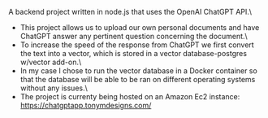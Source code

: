 A backend project written in node.js that uses the OpenAI ChatGPT API.\
- This project allows us to upload our own personal documents and have ChatGPT answer any pertinent question concerning the document.\
- To increase the speed of the response from ChatGPT we first convert the text into a vector, which is stored in a vector database-postgres w/vector add-on.\
- In my case I chose to run the vector database in a Docker container so that the database will be able to be ran on different operating systems without any issues.\
- The project is currenty being hosted on an Amazon Ec2 instance: https://chatgptapp.tonymdesigns.com/ 